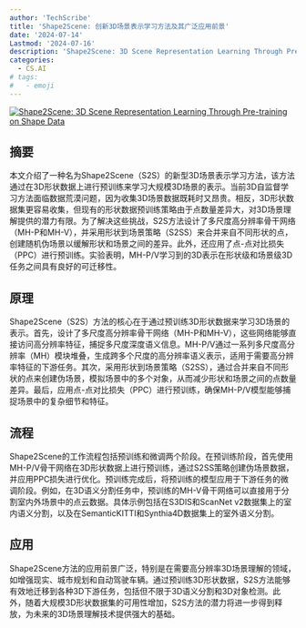 ```yaml
---
author: 'TechScribe'
title: 'Shape2Scene: 创新3D场景表示学习方法及其广泛应用前景'
date: '2024-07-14'
Lastmod: '2024-07-16'
description: 'Shape2Scene: 3D Scene Representation Learning Through Pre-training on Shape Data'
categories:
  - CS.AI
# tags:
#   - emoji
---
```


[![Shape2Scene: 3D Scene Representation Learning Through Pre-training on Shape Data](https://arxiv-research-1301205113.cos.ap-guangzhou.myqcloud.com/images/2407.10200v1.pdf_0.jpg)](https://arxiv.org/abs/2407.10200v1)

## 摘要

本文介绍了一种名为Shape2Scene（S2S）的新型3D场景表示学习方法，该方法通过在3D形状数据上进行预训练来学习大规模3D场景的表示。当前3D自监督学习方法面临数据荒漠问题，因为收集3D场景数据既耗时又昂贵。相反，3D形状数据集更容易收集，但现有的形状数据预训练策略由于点数量差异大，对3D场景理解提供的潜力有限。为了解决这些挑战，S2S方法设计了多尺度高分辨率骨干网络（MH-P和MH-V），并采用形状到场景策略（S2SS）来合并来自不同形状的点，创建随机伪场景以缓解形状和场景之间的差异。此外，还应用了点-点对比损失（PPC）进行预训练。实验表明，MH-P/V学习到的3D表示在形状级和场景级3D任务之间具有良好的可迁移性。<!--more-->

## 原理

Shape2Scene（S2S）方法的核心在于通过预训练3D形状数据来学习3D场景的表示。首先，设计了多尺度高分辨率骨干网络（MH-P和MH-V），这些网络能够直接访问高分辨率特征，捕捉多尺度深度语义信息。MH-P/V通过一系列多尺度高分辨率（MH）模块堆叠，生成跨多个尺度的高分辨率语义表示，适用于需要高分辨率特征的下游任务。其次，采用形状到场景策略（S2SS），通过合并来自不同形状的点来创建伪场景，模拟场景中的多个对象，从而减少形状和场景之间的点数量差异。最后，应用点-点对比损失（PPC）进行预训练，确保MH-P/V模型能够捕捉场景中的复杂细节和特征。

## 流程

Shape2Scene的工作流程包括预训练和微调两个阶段。在预训练阶段，首先使用MH-P/V骨干网络在3D形状数据上进行预训练，通过S2SS策略创建伪场景数据，并应用PPC损失进行优化。预训练完成后，将预训练的模型应用于下游任务的微调阶段。例如，在3D语义分割任务中，预训练的MH-V骨干网络可以直接用于分割室内外场景中的点云数据。具体示例包括在S3DIS和ScanNet v2数据集上的室内语义分割，以及在SemanticKITTI和Synthia4D数据集上的室外语义分割。

## 应用

Shape2Scene方法的应用前景广泛，特别是在需要高分辨率3D场景理解的领域，如增强现实、城市规划和自动驾驶车辆。通过预训练3D形状数据，S2S方法能够有效地迁移到各种3D下游任务，包括但不限于3D语义分割和3D对象检测。此外，随着大规模3D形状数据集的可用性增加，S2S方法的潜力将进一步得到释放，为未来的3D场景理解技术提供强大的基础。